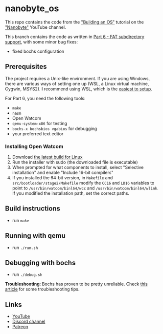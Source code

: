 # nanobyte_os
This repo contains the code from the ["Building an OS"](https://www.youtube.com/watch?v=9t-SPC7Tczc&list=PLFjM7v6KGMpiH2G-kT781ByCNC_0pKpPN) tutorial on the ["Nanobyte"](https://www.youtube.com/channel/UCSPIuWADJIMIf9Erf--XAsA) YouTube channel.

This branch contains the code as written in [Part 6 - FAT subdirectory support](https://youtu.be/7CrUM8Uf9ho), with some minor bug fixes:

* fixed bochs configuration

## Prerequisites

The project requires a Unix-like environment. If you are using Windows, there are various ways of setting one up (WSL, a Linux virtual machine, Cygwin, MSYS2). I recommend using WSL, which is the [easiest to setup](https://learn.microsoft.com/en-us/windows/wsl/install).

For Part 6, you need the following tools:

* `make`
* `nasm`
* Open Watcom
* `qemu-system-x86` for testing
* `bochs-x bochsbios vgabios` for debugging
* your preferred text editor

### Installing Open Watcom

1. Download [the latest build for Linux](https://github.com/open-watcom/open-watcom-v2/releases)
1. Run the installer with sudo (the downloaded file is executable)
1. When prompted for what components to install, select "Selective installation" and enable "Include 16-bit compilers"
1. If you installed the 64-bit version, in `Makefile` and `src/bootloader/stage2/Makefile` modify the `CC16` and `LD16` variables to point to `/usr/bin/watcom/binl64/wcc` and `/usr/bin/watcom/binl64/wlink`. If you modified the installation path, set the correct paths.

## Build instructions

* run `make`

## Running with qemu

* run `./run.sh`

## Debugging with bochs

* run `./debug.sh`

**Troubleshooting**: Bochs has proven to be pretty unreliable. Check [this article](https://github.com/nanobyte-dev/nanobyte_os/wiki/Frequent-issues#bochs-doesnt-work) for some troubleshooting tips.

## Links

* [YouTube](https://www.youtube.com/channel/UCSPIuWADJIMIf9Erf--XAsA)
* [Discord channel](https://discord.gg/RgHc5XrCEw)
* [Patreon](https://www.patreon.com/nanobyte)